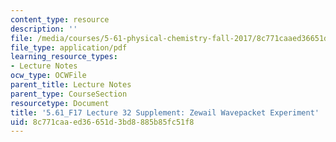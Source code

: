 ```yaml
---
content_type: resource
description: ''
file: /media/courses/5-61-physical-chemistry-fall-2017/8c771caaed36651d3bd8885b85fc51f8_MIT5_61F17_lec32_supp.pdf
file_type: application/pdf
learning_resource_types:
- Lecture Notes
ocw_type: OCWFile
parent_title: Lecture Notes
parent_type: CourseSection
resourcetype: Document
title: '5.61_F17 Lecture 32 Supplement: Zewail Wavepacket Experiment'
uid: 8c771caa-ed36-651d-3bd8-885b85fc51f8
---
```

